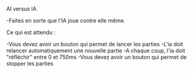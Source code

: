 AI versus IA

-Faites en sorte que l'IA joue contre elle même.

Ce qui est attendu :

-Vous devez avoir un bouton qui permet de lancer les parties
-L'ia doit relancer automatiquement une nouvelle partie
-A chaque coup, l'ia doit "réfléchir" entre 0 et 750ms
-Vous devez avoir un bouton qui permet de stopper les parties